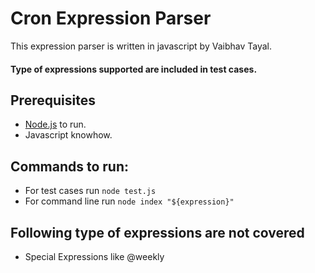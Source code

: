 # Cron Expression Parser

This expression parser is written in javascript by Vaibhav Tayal.

#### Type of expressions supported are included in test cases.

## Prerequisites

- [Node.js](https://nodejs.org/) to run.
- Javascript knowhow.

## Commands to run:

- For test cases run `node test.js`
- For command line run `node index "${expression}"`

## Following type of expressions are not covered

- Special Expressions like @weekly
